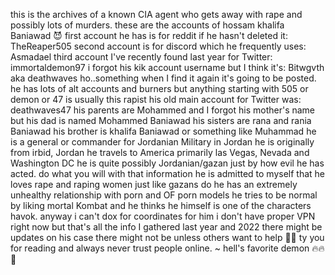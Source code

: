 this is the archives of a known CIA agent who gets away with rape and possibly lots of murders. these are the accounts of hossam khalifa Baniawad 😈 
first account he has is for reddit if he hasn't deleted it: TheReaper505 
second account is for discord which he frequently uses: Asmadael 
third account I've recently found last year for Twitter: immortaldemon97 
i forgot his kik account username but I think it's: Bitwgvth aka deathwaves ho..something when I find it again it's going to be posted. 
he has lots of alt accounts and burners but anything starting with 505 or demon or 47 is usually this rapist 
his old main account for Twitter was: deathwaves47 
his parents are Mohammed and I forgot his mother's name but his dad is named Mohammed Baniawad 
his sisters are rana and rania Baniawad 
his brother is khalifa Baniawad or something like Muhammad 
he is a general or commander for Jordanian Military in Jordan 
he is originally from irbid, Jordan 
he travels to America primarily las Vegas, Nevada and Washington DC 
he is quite possibly Jordanian/gazan just by how evil he has acted. 
do what you will with that information 
he is admitted to myself that he loves rape and raping women just like gazans do 
he has an extremely unhealthy relationship with porn and OF porn models 
he tries to be normal by liking mortal Kombat and he thinks he himself is one of the characters havok. 
anyway i can't dox for coordinates for him i don't have proper VPN right now but that's all the info I gathered last year and 2022 
there might be updates on his case there might not be unless others want to help 🖤😈 
ty you for reading and always never trust people online. 
~ hell's favorite demon 🔥🔥🌹
